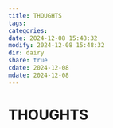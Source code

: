 ```yaml
---
title: THOUGHTS
tags: 
categories: 
date: 2024-12-08 15:48:32
modify: 2024-12-08 15:48:32
dir: dairy
share: true
cdate: 2024-12-08
mdate: 2024-12-08
---
```


# THOUGHTS


